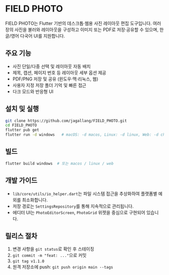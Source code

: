 # FIELD PHOTO

FIELD PHOTO는 Flutter 기반의 데스크톱·웹용 사진 레이아웃 편집 도구입니다. 여러 장의 사진을 불러와 레이아웃을 구성하고 이미지 또는 PDF로 저장·공유할 수 있으며, 한글/영어 다국어 UI를 지원합니다.

## 주요 기능
- 사진 단일/다중 선택 및 레이아웃 자동 배치
- 제목, 캡션, 페이지 번호 등 레이아웃 세부 옵션 제공
- PDF/PNG 저장 및 공유 (윈도우·맥·리눅스, 웹)
- 사용자 지정 저장 폴더 기억 및 빠른 접근
- 다크 모드와 반응형 UI

## 설치 및 실행
```bash
git clone https://github.com/jagallang/FIELD_PHOTO.git
cd FIELD_PHOTO
flutter pub get
flutter run -d windows   # macOS: -d macos, Linux: -d linux, Web: -d chrome
```

## 빌드
```bash
flutter build windows  # 또는 macos / linux / web
```

## 개발 가이드
- `lib/core/utils/io_helper.dart`는 파일 시스템 접근을 추상화하여 플랫폼별 예외를 최소화합니다.
- 저장 경로는 `SettingsRepository`를 통해 지속적으로 관리됩니다.
- 에디터 UI는 `PhotoEditorScreen`, `PhotoGrid` 위젯을 중심으로 구현되어 있습니다.

## 릴리스 절차
1. 변경 사항을 `git status`로 확인 후 스테이징
2. `git commit -m "feat: ..."`으로 커밋
3. `git tag v1.1.0`
4. 원격 저장소에 push: `git push origin main --tags`
